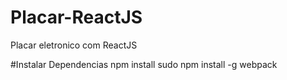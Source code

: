 # Placar-ReactJS
Placar eletronico com ReactJS

#Instalar Dependencias
npm install
sudo npm install -g webpack
